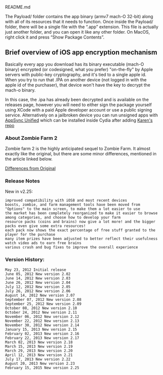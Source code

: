 README.md

The Payload/ folder contains the app binary (armv7 mach-O 32-bit) along with all of its resources that it needs to function. Once inside the Payload/ folder, there will be a single file with the “.app” extension. This file is actually just another folder, and you can open it like any other folder. On MacOS, right click it and press “Show Package Contents”.


## Brief overview of iOS app encryption mechanism

Basically every app you download has its binary executable (mach-O binary) encrypted (or codesigned, what you prefer) "on-the-fly" by Apple servers with public-key cryptography, and it's tied to a single apple id. 
When you try to run that .IPA on another device (not logged in with the apple id of the purchaser), that device won't have the key to decrypt the mach-o binary.

In this case, the .ipa has already been decrypted and is available on the releases page, however you will need to either sign the package yourself using XCode with a paid Apple developer account or use a public signing service.
Alternatively on a jailbroken device you can run unsigned apps with [AppSync Unified](https://github.com/akemin-dayo/AppSync) which can be installed inside Cydia after adding [Karen's repo](https://cydia.akemi.ai/?page/net.angelxwind.appsyncunified)

### About Zombie Farm 2

Zombie farm 2 is the highly anticipated sequel to Zombie Farm. It almost exactly like the original, but there are some minor differences, mentioned in the article linked below. 

[Differences from Original](https://zombie-farm.fandom.com/wiki/Zombie_Farm_2)

### Release Notes

New in v2.25:

    improved compatibility with iOS8 and most recent devices
    boosts, zombie, and farm management tools have been moved from "Options" to the main screen, to make them a lot easier to use
    the market has been completely reorganized to make it easier to browse among categories, and choose how to develop your farm
    resource packs (coins and brains) now give a lot more! and the bigger packs even give some extra resources!
    each pack now shows the exact percentage of free stuff granted to the player for the purchase
    many item prizes have been adjusted to better reflect their usefulness
    watch video ads to earn free brains
    various crash and bug fixes to improve the overall experience


### Version History:


    May 23, 2012 Initial release
    June 05, 2012 New version 2.02
    June 14, 2012 New version 2.03
    June 26, 2012 New version 2.04
    July 12, 2012 New version 2.05
    July 26, 2012 New version 2.06
    August 14, 2012 New version 2.07
    September 07, 2012 New version 2.08
    September 25, 2012 New version 2.09
    October 08, 2012 New version 2.10
    October 24, 2012 New version 2.11
    November 06, 2012 New version 2.12
    November 22, 2012 New version 2.13
    November 30, 2012 New version 2.14
    January 15, 2013 New version 2.15
    February 02, 2013 New version 2.16
    February 22, 2013 New version 2.17
    March 02, 2013 New version 2.18
    March 15, 2013 New version 2.19
    March 29, 2013 New version 2.20
    April 12, 2013 New version 2.21
    July 17, 2013 New version 2.22
    August 20, 2013 New version 2.23
    February 15, 2015 New version 2.25
